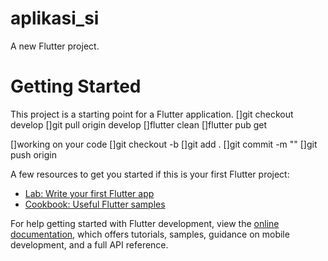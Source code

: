 # aplikasi_si

A new Flutter project.

# Getting Started

This project is a starting point for a Flutter application.
[]git checkout develop
[]git pull origin develop
[]flutter clean
[]flutter pub get

[]working on your code
[]git checkout -b <new branch name>
[]git add .
[]git commit -m "<your commit comment>"
[]git push origin <your new branch name>

A few resources to get you started if this is your first Flutter project:

- [Lab: Write your first Flutter app](https://docs.flutter.dev/get-started/codelab)
- [Cookbook: Useful Flutter samples](https://docs.flutter.dev/cookbook)

For help getting started with Flutter development, view the
[online documentation](https://docs.flutter.dev/), which offers tutorials,
samples, guidance on mobile development, and a full API reference.

